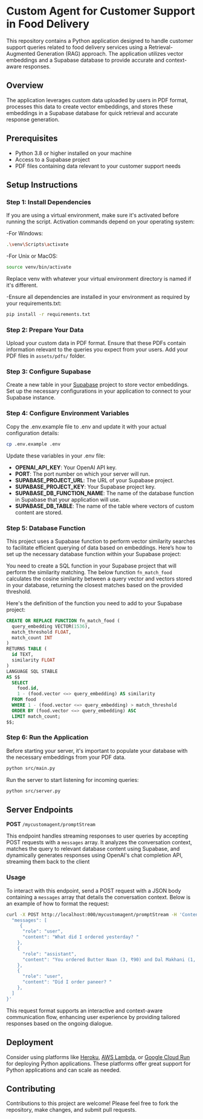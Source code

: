 # Custom Agent for Customer Support in Food Delivery

This repository contains a Python application designed to handle customer support queries related to food delivery services using a Retrieval-Augmented Generation (RAG) approach. The application utilizes vector embeddings and a Supabase database to provide accurate and context-aware responses.

## Overview

The application leverages custom data uploaded by users in PDF format, processes this data to create vector embeddings, and stores these embeddings in a Supabase database for quick retrieval and accurate response generation.

## Prerequisites

- Python 3.8 or higher installed on your machine
- Access to a Supabase project
- PDF files containing data relevant to your customer support needs

## Setup Instructions

### Step 1: Install Dependencies

If you are using a virtual environment, make sure it's activated before running the script. Activation commands depend on your operating system:

-For Windows:

```bash
.\venv\Scripts\activate
```

-For Unix or MacOS:

```bash
source venv/bin/activate
```

Replace venv with whatever your virtual environment directory is named if it's different.

-Ensure all dependencies are installed in your environment as required by your requirements.txt:

```bash
pip install -r requirements.txt
```

### Step 2: Prepare Your Data

Upload your custom data in PDF format. Ensure that these PDFs contain information relevant to the queries you expect from your users. Add your PDF files in `assets/pdfs/` folder.

### Step 3: Configure Supabase

Create a new table in your [Supabase](https://supabase.com/) project to store vector embeddings. Set up the necessary configurations in your application to connect to your Supabase instance.

### Step 4: Configure Environment Variables

Copy the .env.example file to .env and update it with your actual configuration details:

```bash
cp .env.example .env
```

Update these variables in your .env file:

- **OPENAI_API_KEY**: Your OpenAI API key.
- **PORT**: The port number on which your server will run.
- **SUPABASE_PROJECT_URL**: The URL of your Supabase project.
- **SUPABASE_PROJECT_KEY**: Your Supabase project key.
- **SUPABASE_DB_FUNCTION_NAME**: The name of the database function in Supabase that your application will use.
- **SUPABASE_DB_TABLE**: The name of the table where vectors of custom content are stored.

### Step 5: Database Function

This project uses a Supabase function to perform vector similarity searches to facilitate efficient querying of data based on embeddings. Here’s how to set up the necessary database function within your Supabase project:

You need to create a SQL function in your Supabase project that will perform the similarity matching. The below function `fn_match_food` calculates the cosine similarity between a query vector and vectors stored in your database, returning the closest matches based on the provided threshold.

Here's the definition of the function you need to add to your Supabase project:

```sql
CREATE OR REPLACE FUNCTION fn_match_food (
  query_embedding VECTOR(1536),
  match_threshold FLOAT,
  match_count INT
)
RETURNS TABLE (
  id TEXT,
  similarity FLOAT
)
LANGUAGE SQL STABLE
AS $$
  SELECT
    food.id,
    1 - (food.vector <=> query_embedding) AS similarity
  FROM food
  WHERE 1 - (food.vector <=> query_embedding) > match_threshold
  ORDER BY (food.vector <=> query_embedding) ASC
  LIMIT match_count;
$$;
```

### Step 6: Run the Application

Before starting your server, it's important to populate your database with the necessary embeddings from your PDF data.

```bash
python src/main.py
```

Run the server to start listening for incoming queries:

```bash
python src/server.py
```

## Server Endpoints

**POST** `/mycustomagent/promptStream`

This endpoint handles streaming responses to user queries by accepting POST requests with a `messages` array. It analyzes the conversation context, matches the query to relevant database content using Supabase, and dynamically generates responses using OpenAI's chat completion API, streaming them back to the client

### Usage

To interact with this endpoint, send a POST request with a JSON body containing a `messages` array that details the conversation context. Below is an example of how to format the request:

```bash
curl -X POST http://localhost:000/mycustomagent/promptStream -H 'Content-Type: application/json' -d '{
  "messages": [
     {
      "role": "user",
      "content": "What did I ordered yesterday? "
    },
    {
      "role": "assistant",
      "content": "You ordered Butter Naan (3, ₹90) and Dal Makhani (1, ₹210) yesterday, January 12, 2025. The total amount for your order was ₹480, and you requested extra butter on the naan."
    },
    {
      "role": "user",
      "content": "Did I order paneer? "
    },
  ]
}'
```

This request format supports an interactive and context-aware communication flow, enhancing user experience by providing tailored responses based on the ongoing dialogue.

## Deployment

Consider using platforms like [Heroku](https://www.heroku.com/), [AWS Lambda](https://aws.amazon.com/lambda/), or [Google Cloud Run](https://cloud.google.com/run) for deploying Python applications. These platforms offer great support for Python applications and can scale as needed.

## Contributing

Contributions to this project are welcome! Please feel free to fork the repository, make changes, and submit pull requests.
